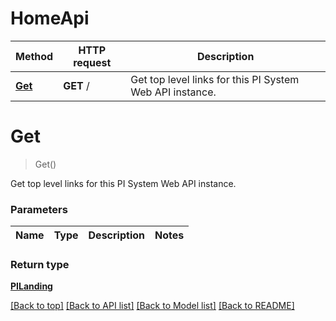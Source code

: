 # HomeApi

Method | HTTP request | Description
------------ | ------------- | -------------
[**Get**](HomeApi.md#get) | **GET** / | Get top level links for this PI System Web API instance.


# **Get**
> Get()

Get top level links for this PI System Web API instance.

### Parameters

Name | Type | Description | Notes
------------- | ------------- | ------------- | -------------


### Return type

[**PILanding**](../Model/PILanding.md)

[[Back to top]](#) [[Back to API list]](../../README.md#documentation-for-api-endpoints) [[Back to Model list]](../../README.md#documentation-for-models) [[Back to README]](../../README.md)
